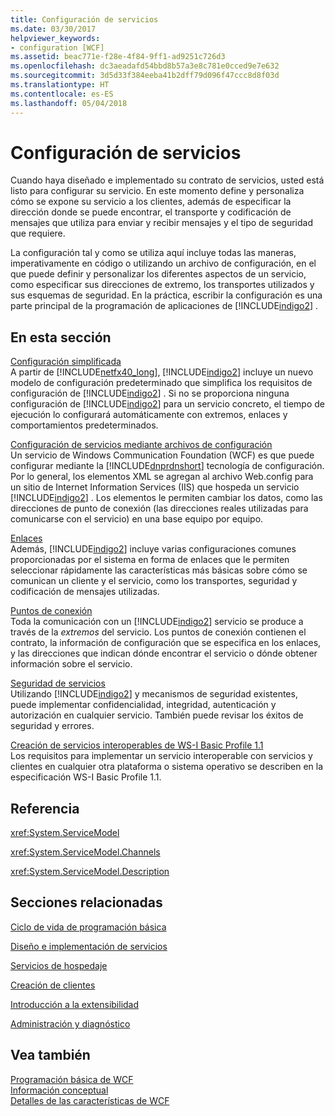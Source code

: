 ```yaml
---
title: Configuración de servicios
ms.date: 03/30/2017
helpviewer_keywords:
- configuration [WCF]
ms.assetid: beac771e-f28e-4f84-9ff1-ad9251c726d3
ms.openlocfilehash: dc3aeadafd54bbd8b57a3e8c781e0cced9e7e632
ms.sourcegitcommit: 3d5d33f384eeba41b2dff79d096f47ccc8d8f03d
ms.translationtype: HT
ms.contentlocale: es-ES
ms.lasthandoff: 05/04/2018
---
```

# <a name="configuring-services"></a>Configuración de servicios
Cuando haya diseñado e implementado su contrato de servicios, usted está listo para configurar su servicio. En este momento define y personaliza cómo se expone su servicio a los clientes, además de especificar la dirección donde se puede encontrar, el transporte y codificación de mensajes que utiliza para enviar y recibir mensajes y el tipo de seguridad que requiere.  
  
 La configuración tal y como se utiliza aquí incluye todas las maneras, imperativamente en código o utilizando un archivo de configuración, en el que puede definir y personalizar los diferentes aspectos de un servicio, como especificar sus direcciones de extremo, los transportes utilizados y sus esquemas de seguridad. En la práctica, escribir la configuración es una parte principal de la programación de aplicaciones de [!INCLUDE[indigo2](../../../includes/indigo2-md.md)] .  
  
## <a name="in-this-section"></a>En esta sección  
 [Configuración simplificada](../../../docs/framework/wcf/simplified-configuration.md)  
 A partir de [!INCLUDE[netfx40_long](../../../includes/netfx40-long-md.md)], [!INCLUDE[indigo2](../../../includes/indigo2-md.md)] incluye un nuevo modelo de configuración predeterminado que simplifica los requisitos de configuración de [!INCLUDE[indigo2](../../../includes/indigo2-md.md)] . Si no se proporciona ninguna configuración de [!INCLUDE[indigo2](../../../includes/indigo2-md.md)] para un servicio concreto, el tiempo de ejecución lo configurará automáticamente con extremos, enlaces y comportamientos predeterminados.  
  
 [Configuración de servicios mediante archivos de configuración](../../../docs/framework/wcf/configuring-services-using-configuration-files.md)  
 Un servicio de Windows Communication Foundation (WCF) es que puede configurar mediante la [!INCLUDE[dnprdnshort](../../../includes/dnprdnshort-md.md)] tecnología de configuración. Por lo general, los elementos XML se agregan al archivo Web.config para un sitio de Internet Information Services (IIS) que hospeda un servicio [!INCLUDE[indigo2](../../../includes/indigo2-md.md)] . Los elementos le permiten cambiar los datos, como las direcciones de punto de conexión (las direcciones reales utilizadas para comunicarse con el servicio) en una base equipo por equipo.  
  
 [Enlaces](../../../docs/framework/wcf/bindings.md)  
 Además, [!INCLUDE[indigo2](../../../includes/indigo2-md.md)] incluye varias configuraciones comunes proporcionadas por el sistema en forma de enlaces que le permiten seleccionar rápidamente las características más básicas sobre cómo se comunican un cliente y el servicio, como los transportes, seguridad y codificación de mensajes utilizadas.  
  
 [Puntos de conexión](../../../docs/framework/wcf/endpoints.md)  
 Toda la comunicación con un [!INCLUDE[indigo2](../../../includes/indigo2-md.md)] servicio se produce a través de la *extremos* del servicio. Los puntos de conexión contienen el contrato, la información de configuración que se especifica en los enlaces, y las direcciones que indican dónde encontrar el servicio o dónde obtener información sobre el servicio.  
  
 [Seguridad de servicios](../../../docs/framework/wcf/securing-services.md)  
 Utilizando [!INCLUDE[indigo2](../../../includes/indigo2-md.md)] y mecanismos de seguridad existentes, puede implementar confidencialidad, integridad, autenticación y autorización en cualquier servicio. También puede revisar los éxitos de seguridad y errores.  
  
 [Creación de servicios interoperables de WS-I Basic Profile 1.1](../../../docs/framework/wcf/creating-ws-i-basic-profile-1-1-interoperable-services.md)  
 Los requisitos para implementar un servicio interoperable con servicios y clientes en cualquier otra plataforma o sistema operativo se describen en la especificación WS-I Basic Profile 1.1.  
  
## <a name="reference"></a>Referencia  
 <xref:System.ServiceModel>  
  
 <xref:System.ServiceModel.Channels>  
  
 <xref:System.ServiceModel.Description>  
  
## <a name="related-sections"></a>Secciones relacionadas  
 [Ciclo de vida de programación básica](../../../docs/framework/wcf/basic-programming-lifecycle.md)  
  
 [Diseño e implementación de servicios](../../../docs/framework/wcf/designing-and-implementing-services.md)  
  
 [Servicios de hospedaje](../../../docs/framework/wcf/hosting-services.md)  
  
 [Creación de clientes](../../../docs/framework/wcf/building-clients.md)  
  
 [Introducción a la extensibilidad](../../../docs/framework/wcf/introduction-to-extensibility.md)  
  
 [Administración y diagnóstico](../../../docs/framework/wcf/diagnostics/index.md)  
  
## <a name="see-also"></a>Vea también  
 [Programación básica de WCF](../../../docs/framework/wcf/basic-wcf-programming.md)  
 [Información conceptual](../../../docs/framework/wcf/conceptual-overview.md)  
 [Detalles de las características de WCF](../../../docs/framework/wcf/feature-details/index.md)
